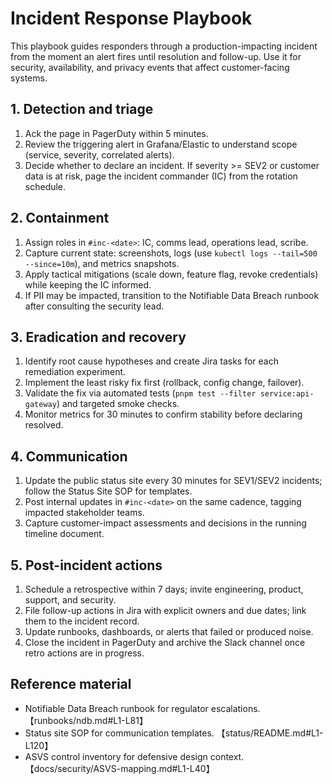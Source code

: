 # Incident Response Playbook

This playbook guides responders through a production-impacting incident from the moment an alert fires until resolution and
follow-up. Use it for security, availability, and privacy events that affect customer-facing systems.

## 1. Detection and triage

1. Ack the page in PagerDuty within 5 minutes.
2. Review the triggering alert in Grafana/Elastic to understand scope (service, severity, correlated alerts).
3. Decide whether to declare an incident. If severity >= SEV2 or customer data is at risk, page the incident commander (IC) from
the rotation schedule.

## 2. Containment

1. Assign roles in `#inc-<date>`: IC, comms lead, operations lead, scribe.
2. Capture current state: screenshots, logs (use `kubectl logs --tail=500 --since=10m`), and metrics snapshots.
3. Apply tactical mitigations (scale down, feature flag, revoke credentials) while keeping the IC informed.
4. If PII may be impacted, transition to the Notifiable Data Breach runbook after consulting the security lead.

## 3. Eradication and recovery

1. Identify root cause hypotheses and create Jira tasks for each remediation experiment.
2. Implement the least risky fix first (rollback, config change, failover).
3. Validate the fix via automated tests (`pnpm test --filter service:api-gateway`) and targeted smoke checks.
4. Monitor metrics for 30 minutes to confirm stability before declaring resolved.

## 4. Communication

1. Update the public status site every 30 minutes for SEV1/SEV2 incidents; follow the Status Site SOP for templates.
2. Post internal updates in `#inc-<date>` on the same cadence, tagging impacted stakeholder teams.
3. Capture customer-impact assessments and decisions in the running timeline document.

## 5. Post-incident actions

1. Schedule a retrospective within 7 days; invite engineering, product, support, and security.
2. File follow-up actions in Jira with explicit owners and due dates; link them to the incident record.
3. Update runbooks, dashboards, or alerts that failed or produced noise.
4. Close the incident in PagerDuty and archive the Slack channel once retro actions are in progress.

## Reference material

* Notifiable Data Breach runbook for regulator escalations. 【runbooks/ndb.md#L1-L81】
* Status site SOP for communication templates. 【status/README.md#L1-L120】
* ASVS control inventory for defensive design context. 【docs/security/ASVS-mapping.md#L1-L40】
